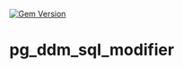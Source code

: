 [![Gem Version](https://badge.fury.io/rb/pg_ddm_sql_modifier.svg)](https://badge.fury.io/rb/pg_ddm_sql_modifier)
# pg_ddm_sql_modifier
